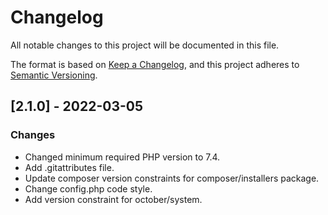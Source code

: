 # Changelog
All notable changes to this project will be documented in this file.

The format is based on [Keep a Changelog](https://keepachangelog.com/en/1.0.0/),
and this project adheres to [Semantic Versioning](https://semver.org/spec/v2.0.0.html).

## [2.1.0] - 2022-03-05

### Changes

- Changed minimum required PHP version to 7.4.
- Add .gitattributes file.
- Update composer version constraints for composer/installers package.
- Change config.php code style.
- Add version constraint for october/system.
